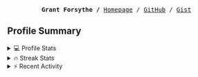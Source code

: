 <p><pre align="center"><strong>Grant Forsythe /</strong> <a href="https://www.grantwforsythe.com/">Homepage</a> / <a href="https://github.com/grantwforsythe">GitHub</a> / <a href="https://gist.github.com/grantwforsythe">Gist</a></pre></p>
 
<h2 align="left">Profile Summary</h2>
<details>
    <summary>💻 Profile Stats</summary>
    <div align="center">
        <img alt="GitHub stats" src="https://github-readme-stats.vercel.app/api?username=grantwforsythe&count_private=true&show_icons=true&hide=stars&border_radius=7&include_all_commits=true&hide_rank=true&custom_title=Grant%27s%20GitHub%20Stats">
        <img alt="Top languages" src="https://github-readme-stats.vercel.app/api/top-langs/?username=grantwforsythe&hide=jupyter+notebook,vim+script&layout=compact&langs_count=6">
    </div>
    <p style="font-size: 11px;" align="center">
        <strong>Note:</strong> Top languages is only a metric of the languages my public code consists of and doesn't reflect experience or skill level.
    </p>
</details>

<details>
    <summary>🔥 Streak Stats</summary>
        <div align="center">
            <img alt="Streak stats" src="https://github-readme-streak-stats.herokuapp.com/?user=grantwforsythe">
        </div>
</details>

 <details>
    <summary>⚡ Recent Activity</summary>
    
  <!--START_SECTION:activity-->
1. 🎉 Merged PR [#5](https://github.com/grantwforsythe/monkeylang/pull/5) in [grantwforsythe/monkeylang](https://github.com/grantwforsythe/monkeylang)
2. 💪 Opened PR [#5](https://github.com/grantwforsythe/monkeylang/pull/5) in [grantwforsythe/monkeylang](https://github.com/grantwforsythe/monkeylang)
3. 🎉 Merged PR [#4](https://github.com/grantwforsythe/monkeylang/pull/4) in [grantwforsythe/monkeylang](https://github.com/grantwforsythe/monkeylang)
4. 💪 Opened PR [#4](https://github.com/grantwforsythe/monkeylang/pull/4) in [grantwforsythe/monkeylang](https://github.com/grantwforsythe/monkeylang)
5. 🎉 Merged PR [#3](https://github.com/grantwforsythe/monkeylang/pull/3) in [grantwforsythe/monkeylang](https://github.com/grantwforsythe/monkeylang)
  <!--END_SECTION:activity-->
    
 </details>
